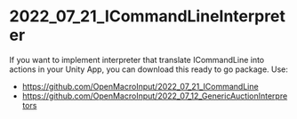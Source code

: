 # 2022_07_21_ICommandLineInterpreter
If you want to implement interpreter that translate ICommandLine into actions in your Unity App, you can download this ready to go package.
Use:
- https://github.com/OpenMacroInput/2022_07_21_ICommandLine
- https://github.com/OpenMacroInput/2022_07_12_GenericAuctionInterpretors
